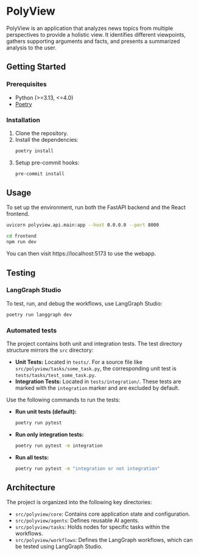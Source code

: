 # PolyView
PolyView is an application that analyzes news topics from multiple perspectives to provide a holistic view. It
identifies different viewpoints, gathers supporting arguments and facts, and presents a summarized analysis to the user.

## Getting Started

### Prerequisites
- Python (>=3.13, <=4.0)
- [Poetry](https://python-poetry.org/)

### Installation
1. Clone the repository.
2. Install the dependencies:
   ```bash
   poetry install
   ```
3. Setup pre-commit hooks:
   ```bash
   pre-commit install
   ```

## Usage
To set up the environment, run both the FastAPI backend and the React frontend.
```bash
uvicorn polyview.api.main:app --host 0.0.0.0 --port 8000
```
```bash
cd frontend
npm run dev
```
You can then visit https://localhost:5173 to use the webapp.

## Testing
### LangGraph Studio
To test, run, and debug the workflows, use LangGraph Studio:

```bash
poetry run langgraph dev
```

### Automated tests
The project contains both unit and integration tests. The test directory structure mirrors the `src` directory:
- **Unit Tests:** Located in `tests/`. For a source file like `src/polyview/tasks/some_task.py`, the corresponding unit
  test is `tests/tasks/test_some_task.py`.
- **Integration Tests:** Located in `tests/integration/`. These tests are marked with the `integration` marker and are
  excluded by default.

Use the following commands to run the tests:
- **Run unit tests (default):**
  ```bash
  poetry run pytest
  ```
- **Run only integration tests:**
  ```bash
  poetry run pytest -m integration
  ```
- **Run all tests:**
   ```bash
   poetry run pytest -m "integration or not integration"
   ```

## Architecture
The project is organized into the following key directories:

- `src/polyview/core`: Contains core application state and configuration.
- `src/polyview/agents`: Defines reusable AI agents.
- `src/polyview/tasks`: Holds nodes for specific tasks within the workflows.
- `src/polyview/workflows`: Defines the LangGraph workflows, which can be tested using LangGraph Studio.
